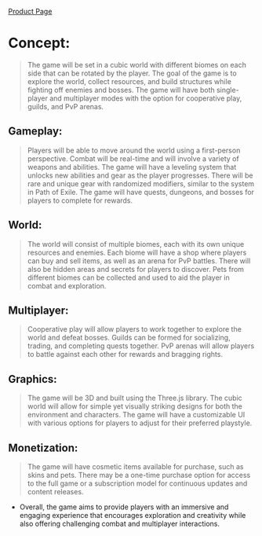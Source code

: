 [Product Page](https://cubic-world.vercel.app)

# Concept:
> The game will be set in a cubic world with different biomes on each side that can be rotated by the player.
> The goal of the game is to explore the world, collect resources, and build structures while fighting off enemies and bosses.
> The game will have both single-player and multiplayer modes with the option for cooperative play, guilds, and PvP arenas.

## Gameplay:
> Players will be able to move around the world using a first-person perspective.
> Combat will be real-time and will involve a variety of weapons and abilities.
> The game will have a leveling system that unlocks new abilities and gear as the player progresses.
> There will be rare and unique gear with randomized modifiers, similar to the system in Path of Exile.
> The game will have quests, dungeons, and bosses for players to complete for rewards.

## World:
> The world will consist of multiple biomes, each with its own unique resources and enemies.
> Each biome will have a shop where players can buy and sell items, as well as an arena for PvP battles.
> There will also be hidden areas and secrets for players to discover.
> Pets from different biomes can be collected and used to aid the player in combat and exploration.

## Multiplayer:
> Cooperative play will allow players to work together to explore the world and defeat bosses.
> Guilds can be formed for socializing, trading, and completing quests together.
> PvP arenas will allow players to battle against each other for rewards and bragging rights.

## Graphics:
> The game will be 3D and built using the Three.js library.
> The cubic world will allow for simple yet visually striking designs for both the environment and characters.
> The game will have a customizable UI with various options for players to adjust for their preferred playstyle.

## Monetization:
> The game will have cosmetic items available for purchase, such as skins and pets.
> There may be a one-time purchase option for access to the full game or a subscription model for continuous updates and content releases.

* Overall, the game aims to provide players with an immersive and engaging experience that encourages exploration and creativity while also offering challenging combat and multiplayer interactions.
